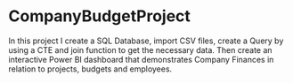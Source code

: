 # CompanyBudgetProject
In this project I create a SQL Database, import CSV files, create a Query by using a CTE and join function to get the necessary data. Then create an interactive Power BI dashboard that demonstrates Company Finances in relation to projects, budgets and employees.
